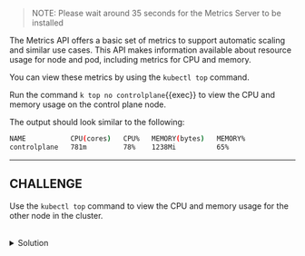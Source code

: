 > NOTE: Please wait around 35 seconds for the Metrics Server to be installed

The Metrics API offers a basic set of metrics to support automatic scaling and similar use cases. This API makes information available about resource usage for node and pod, including metrics for CPU and memory.

You can view these metrics by using the `kubectl top` command.

Run the command `k top no controlplane`{{exec}} to view the CPU and memory usage on the control plane node.

The output should look similar to the following:

```bash
NAME           CPU(cores)   CPU%   MEMORY(bytes)   MEMORY%   
controlplane   781m         78%    1238Mi          65% 
```
___
## CHALLENGE

Use the `kubectl top` command to view the CPU and memory usage for the other node in the cluster.

<br>
<details><summary>Solution</summary>
<br>

```plain
# get the name of the second node in the cluster
k get no
```{{exec}}

```plain
# show the metrics for the node named node01
k top no node01
```{{exec}}

</details>